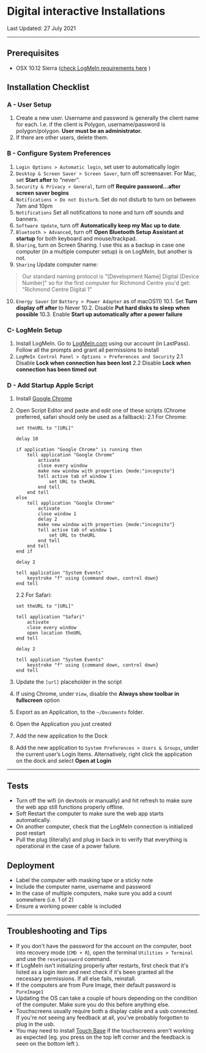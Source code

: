 # Digital interactive Installations

Last Updated: 27 July 2021

---

## Prerequisites
- OSX 10.12 Sierra ([check LogMeIn requirements here](https://documentation.logmein.com/webhelp/EN/LogMeInGetStart/LogMeIn/c_lmi_systemrequirements_host.html) )

## Installation Checklist

### A - User Setup
1. Create a new user. Username and password is generally the client name for each. I.e. if the client is Polygon, username/password is polygon/polygon. **User must be an administrator.**
2. If there are other users, delete them.

### B - Configure System Preferences
1. `Login Options > Automatic login`, set user to automatically login
2. `Desktop & Screen Saver > Screen Saver`, turn off screensaver. For Mac, set **Start after** to “never”.
3. `Security & Privacy > General`, turn off **Require password...after screen saver begins**
4. `Notifications > Do not Disturb`. Set do not disturb to turn on between 7am and 10pm
5. `Notifications` Set all notifications to none and turn off sounds and banners. 
6. `Software Update`, turn off  **Automatically keep my Mac up to date**.
7. `Bluetooth > Advanced`, turn off **Open Bluetooth Setup Assistant at startup** for both keyboard and mouse/trackpad.
8. `Sharing`, turn on Screen Sharing. I use this as a backup in case one computer (in a multiple computer setup) is on LogMeIn, but another is not. 
9. `Sharing` Update computer name:
>  Our standard naming protocol is "[Development Name] Digital [Device Number]" so for the first computer for Richmond Centre you'd get: "Richmond Centre Digital 1"
10. `Energy Saver` (or `Battery > Power Adapter` as of macOS11)
  10.1. Set **Turn display off after** to Never
  10.2. Disable **Put hard disks to sleep when possible**
  10.3. Enable **Start up automatically after a power failure**

### C- LogMeIn Setup
1. Install LogMeIn. Go to [LogMeIn.com](https://logmein.com) using our account (in LastPass). Follow all the prompts and grant all permissions to install
2. `LogMeIn Control Panel > Options > Preferences and Security`
  2.1 Disable **Lock when connection has been lost** 
  2.2 Disable **Lock when connection has been timed out**	

### D - Add Startup Apple  Script
1. Install [Google Chrome](https://www.google.com/intl/en_ca/chrome/)
2. Open Script Editor and paste and edit one of these scripts (Chrome preferred, safari should only be used as a fallback):
	2.1 For Chrome:
	```
	set theURL to "[URL]"

	delay 10

	if application "Google Chrome" is running then
		tell application "Google Chrome"
			activate
			close every window
			make new window with properties {mode:"incognito"}
			tell active tab of window 1
				set URL to theURL
			end tell
		end tell
	else
		tell application "Google Chrome"
			activate
			close window 1
			delay 2
			make new window with properties {mode:"incognito"}
			tell active tab of window 1
				set URL to theURL
			end tell
		end tell
	end if

	delay 2

	tell application "System Events"
		keystroke "f" using {command down, control down}
	end tell
	```
	
	2.2 For Safari: 
	```
	set theURL to "[URL]"

	tell application "Safari"
		activate
		close every window
		open location theURL
	end tell

	delay 2

	tell application "System Events"
		keystroke "f" using {command down, control down}
	end tell
	```
3. Update the `[url]` placeholder in the script
4. If using Chrome, under `View`, disable the **Always show toolbar in fullscreen** option
5. Export as an Application, to the `~/Documents` folder.
6. Open the Application you just created 
7. Add the new application to the Dock
8. Add the new application to `System Preferences > Users & Groups`, under the current user’s Login Items. Alternatively, right click the application on the dock and select **Open at Login**

---
## Tests
- Turn off the wifi (in devtools or manually) and hit refresh to make sure the web app still functions properly offline.
- Soft Restart the computer to make sure the web app starts automatically.
- On another computer, check that the LogMeIn connection is initialized post restart
- Pull the plug (literally) and plug in back in to verify that everything is operational in the case of a power failure.


## Deployment
- Label the computer with masking tape or a sticky note
- Include the computer name, username and password
- In the case of multiple computers, make sure you add a count somewhere (i.e. 1 of 2) 
- Ensure a working power cable is included

---

## Troubleshooting and Tips
- If you don't have the password for the account on the computer, boot into recovery mode (`CMD + R`), open the terminal `Utilities > Terminal` and use the `resetpassword` command. 
- If LogMeIn isn't initializing properly after restarts, first check that it's listed as a login item and next check if it's been granted all the necessary permissions. If all else fails, reinstall. 
- If the computers are from Pure Image, their default password is `PureImage1`
- Updating the OS can take a couple of hours depending on the condition of the computer. Make sure you do this before anything else.
- Touchscreens usually require both a display cable and a usb connected. If you're not seeing any feedback at all, you've probably forgotten to plug in the usb.
- You may need to install [Touch Base](https://www.touch-base.com/) if the touchscreens aren't working as expected (eg. you press on the top left corner and the feedback is seen on the bottom left ).
